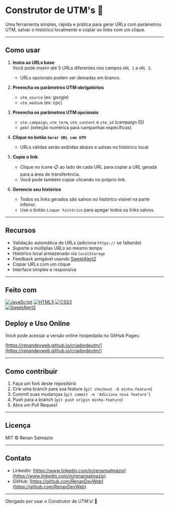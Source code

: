 # Construtor de UTM's 🚀



Uma ferramenta simples, rápida e prática para gerar URLs com parâmetros UTM, salvar o histórico localmente e copiar os links com um clique.

---

## Como usar

1. **Insira as URLs base**  
   Você pode inserir até 5 URLs diferentes nos campos `URL 1` a `URL 5`.  
   - URLs opcionais podem ser deixadas em branco.

2. **Preencha os parâmetros UTM obrigatórios**  
   - `utm_source` (ex: google)  
   - `utm_medium` (ex: cpc)  

3. **Preencha os parâmetros UTM opcionais**  
   - `utm_campaign`, `utm_term`, `utm_content` e `utm_id` (campaign ID)  
   - `pmkt` (seleção numérica para campanhas específicas)  

4. **Clique no botão `Gerar URL com UTM`**  
   - URLs válidas serão exibidas abaixo e salvas no histórico local.

5. **Copie o link**  
   - Clique no ícone 📋 ao lado de cada URL para copiar a URL gerada para a área de transferência.  
   - Você pode também copiar clicando no próprio link.

6. **Gerencie seu histórico**  
   - Todos os links gerados são salvos no histórico visível na parte inferior.  
   - Use o botão `Limpar histórico` para apagar todos os links salvos.

---

## Recursos

- Validação automática de URLs (adiciona `https://` se faltando)  
- Suporte a múltiplas URLs ao mesmo tempo  
- Histórico local armazenado via `localStorage`  
- Feedback amigável usando [SweetAlert2](https://sweetalert2.github.io/)  
- Copiar URLs com um clique  
- Interface simples e responsiva  

---

## Feito com

[![JavaScript](https://img.shields.io/badge/JavaScript-ES6-yellow?logo=javascript&logoColor=black)](https://developer.mozilla.org/pt-BR/docs/Web/JavaScript) 
[![HTML5](https://img.shields.io/badge/HTML5-orange?logo=html5&logoColor=white)](https://developer.mozilla.org/pt-BR/docs/Web/HTML) 
[![CSS3](https://img.shields.io/badge/CSS3-blue?logo=css3&logoColor=white)](https://developer.mozilla.org/pt-BR/docs/Web/CSS)  
[![SweetAlert2](https://img.shields.io/badge/SweetAlert2-5AA9E6?logo=sweetalert&logoColor=white)](https://sweetalert2.github.io)  

## Deploy e Uso Online

Você pode acessar a versão online hospedada no GitHub Pages:

[https://renandevweb.github.io/criadordeutm/](https://renandevweb.github.io/criadordeutm/)

---

## Como contribuir

1. Faça um fork deste repositório  
2. Crie uma branch para sua feature (`git checkout -b minha-feature`)  
3. Commit suas mudanças (`git commit -m 'Adiciona nova feature'`)  
4. Push para a branch (`git push origin minha-feature`)  
5. Abra um Pull Request  

---

## Licença

MIT © Renan Salmazio

---

## Contato

- LinkedIn: [https://www.linkedin.com/in/renansalmazio](https://www.linkedin.com/in/renansalmazio)  
- GitHub: [https://github.com/RenanDevWeb](https://github.com/RenanDevWeb)  

---

Obrigado por usar o Construtor de UTM's! 🙌
